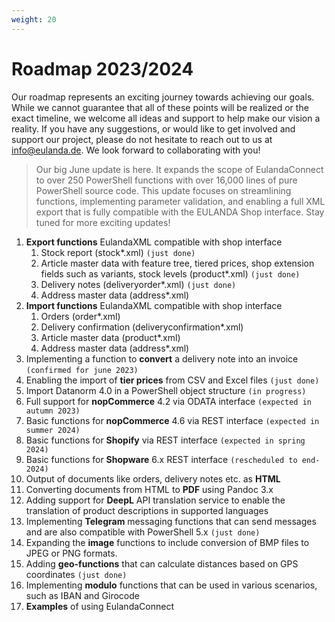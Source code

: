 ```yaml
---
weight: 20
---
```


# Roadmap 2023/2024

Our roadmap represents an exciting journey towards achieving our goals. While we cannot guarantee that all of these points will be realized or the exact timeline, we welcome all ideas and support to help make our vision a reality. If you have any suggestions, or would like to get involved and support our project, please do not hesitate to reach out to us at [info@eulanda.de](mailto:info@eulanda.de). We look forward to collaborating with you!

> Our big June update is here. It expands the scope of EulandaConnect to over 250 PowerShell functions with over 16,000 lines of pure PowerShell source code. This update focuses on streamlining functions, implementing parameter validation, and enabling a full XML export that is fully compatible with the EULANDA Shop interface. Stay tuned for more exciting updates!

1. **Export functions** EulandaXML compatible with shop interface
   1. Stock report (stock*.xml) `(just done)`
   2. Article master data with feature tree, tiered prices, shop extension fields such as variants, stock levels (product*.xml) `(just done)`
   3. Delivery notes (deliveryorder*.xml)  `(just done)`
   4. Address master data (address*.xml)
2. **Import functions** EulandaXML compatible with shop interface
   1. Orders (order*.xml)
   2. Delivery confirmation (deliveryconfirmation*.xml)
   3. Article master data (product*.xml)
   4. Address master data (address*.xml)
3. Implementing a function to **convert** a delivery note into an invoice `(confirmed for june 2023)`
4. Enabling the import of **tier prices** from CSV and Excel files `(just done)`
5. Import Datanorm 4.0 in a PowerShell object structure  `(in progress)`
6. Full support for **nopCommerce** 4.2 via ODATA interface `(expected in autumn 2023)`
7. Basic functions for **nopCommerce** 4.6 via REST interface `(expected in summer 2024)`
8. Basic functions for **Shopify** via REST interface  `(expected in spring 2024)`
9. Basic functions for **Shopware** 6.x REST interface `(rescheduled to end-2024)`
10. Output of documents like orders, delivery notes etc. as **HTML**
11. Converting documents from HTML to **PDF** using Pandoc 3.x
12. Adding support for **DeepL** API translation service to enable the translation of product descriptions in supported languages
13. Implementing **Telegram** messaging functions that can send messages and are also compatible with PowerShell 5.x  `(just done)`
14. Expanding the **image** functions to include conversion of BMP files to JPEG or PNG formats.
15. Adding **geo-functions** that can calculate distances based on GPS coordinates  `(just done)`
16. Implementing **modulo** functions that can be used in various scenarios, such as IBAN and Girocode
17. **Examples** of using EulandaConnect